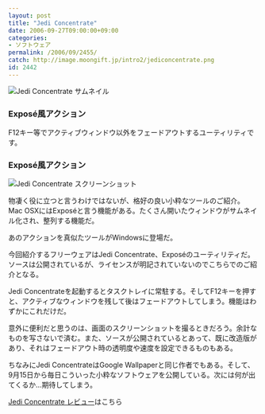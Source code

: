 ```yaml
---
layout: post
title: "Jedi Concentrate"
date: 2006-09-27T09:00:00+09:00
categories:
- ソフトウェア
permalink: /2006/09/2455/
catch: http://image.moongift.jp/intro2/jediconcentrate.png
id: 2442
---
```

 ![Jedi Concentrate サムネイル](http://image.moongift.jp/intro2/jediconcentrate.t.png "Jedi Concentrate サムネイル")
  

### Exposé風アクション
  
F12キー等でアクティブウィンドウ以外をフェードアウトするユーティリティです。  
<!--more-->  

### Exposé風アクション
  

![Jedi Concentrate スクリーンショット](http://image.moongift.jp/intro2/jediconcentrate.png "Jedi Concentrate スクリーンショット")

  

物凄く役に立つと言うわけではないが、格好の良い小粋なツールのご紹介。Mac OSXにはExposéと言う機能がある。たくさん開いたウィンドウがサムネイル化され、整列する機能だ。

  

あのアクションを真似たツールがWindowsに登場だ。

  

今回紹介するフリーウェアはJedi Concentrate、Exposéのユーティリティだ。ソースは公開されているが、ライセンスが明記されていないのでこちらでのご紹介となる。

  

Jedi Concentrateを起動するとタスクトレイに常駐する。そしてF12キーを押すと、アクティブなウィンドウを残して後はフェードアウトしてしまう。機能はわずかにこれだけだ。

  

意外に便利だと思うのは、画面のスクリーンショットを撮るときだろう。余計なものを写さないで済む。また、ソースが公開されているとあって、既に改造版があり、それはフェードアウト時の透明度や速度を設定できるものもある。

  

ちなみにJedi ConcentrateはGoogle Wallpaperと同じ作者でもある。そして、9月15日から毎日こういった小粋なソフトウェアを公開している。次には何が出てくるか…期待してしまう。

  

[Jedi Concentrate レビュー](http://fw.moongift.jp/review/i-2456.html)はこちら

